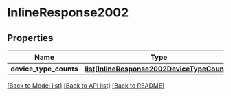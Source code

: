 # InlineResponse2002

## Properties
Name | Type | Description | Notes
------------ | ------------- | ------------- | -------------
**device_type_counts** | [**list[InlineResponse2002DeviceTypeCounts]**](InlineResponse2002DeviceTypeCounts.md) |  | [optional] 

[[Back to Model list]](../README.md#documentation-for-models) [[Back to API list]](../README.md#documentation-for-api-endpoints) [[Back to README]](../README.md)


